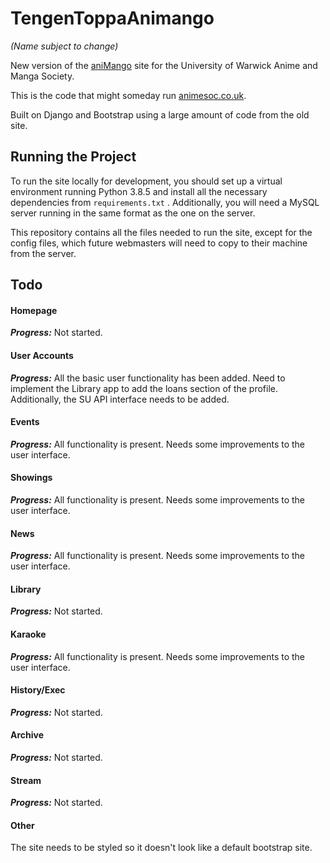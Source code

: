 # TengenToppaAnimango
_(Name subject to change)_

New version of the [aniMango](https://github.com/WarwickAnimeSoc/aniMango) site for the University of Warwick Anime and Manga Society.

This is the code that might someday run [animesoc.co.uk](https://animesoc.co.uk).

Built on Django and Bootstrap using a large amount of code from the old site.

## Running the Project

To run the site locally for development, you should set up a virtual environment running Python 3.8.5 and install all
the necessary dependencies from `requirements.txt` . Additionally, you will need a MySQL server running in the same 
format as the one on the server.

This repository contains all the files needed to run the site, except for the config files, which future webmasters will
need to copy to their machine from the server.

## Todo

#### Homepage
__*Progress:*__  Not started.

#### User Accounts
__*Progress:*__ All the basic user functionality has been added. Need to implement the Library app to add the loans section of the profile.
Additionally, the SU API interface needs to be added.

#### Events
__*Progress:*__  All functionality is present. Needs some improvements to the user interface.

#### Showings
__*Progress:*__  All functionality is present. Needs some improvements to the user interface.

#### News
__*Progress:*__  All functionality is present. Needs some improvements to the user interface.

#### Library
__*Progress:*__  Not started.

#### Karaoke
__*Progress:*__  All functionality is present. Needs some improvements to the user interface.

#### History/Exec
__*Progress:*__  Not started.

#### Archive
__*Progress:*__  Not started.

#### Stream
__*Progress:*__  Not started.

#### Other
The site needs to be styled so it doesn't look like a default bootstrap site.